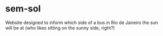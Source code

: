 # sem-sol
Website designed to inform which side of a bus in Rio de Janeiro the sun will be at (who likes sitting on the sunny side, right?)
